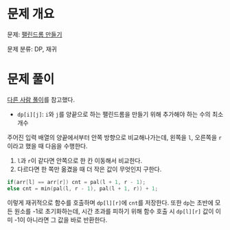 # 문제 개요

문제: [팰린드롬 만들기](https://www.acmicpc.net/problem/1695)

문제 분류: DP, 재귀

# 문제 풀이

[다른 사람 풀이](https://mapocodingpark.blogspot.com/2020/07/1695.html)를 참고했다.

- `dp[i][j]`: `i`와 `j`를 양끝으로 하는 팰린드롬을 만들기 위해 추가해야 하는 수의 최소 개수

주어진 입력 배열의 양끝에서부터 안쪽 방향으로 비교해나가는데, 왼쪽을 `l`, 오른쪽을 `r`이라고 했을 때 다음을 수행한다.

1. `l`과 `r`이 같다면 안쪽으로 한 칸 이동해서 비교한다.
2. 다르다면 한 쪽만 옮겼을 때 더 작은 값이 무엇인지 구한다.

```cpp
if(arr[l] == arr[r]) cnt = pal(l + 1, r - 1);
else cnt = min(pal(l, r - 1), pal(l + 1, r)) + 1;
```

이렇게 재귀적으로 함수를 호출하며 `dp[l][r]`에 `cnt`를 저장한다. 또한 `dp`는 초반에 모든 원소를 -1로 초기화하는데, 시간 초과를 피하기 위해 함수 호출 시 `dp[l][r]` 값이 이미 -1이 아니라면 그 값을 바로 반환한다.

